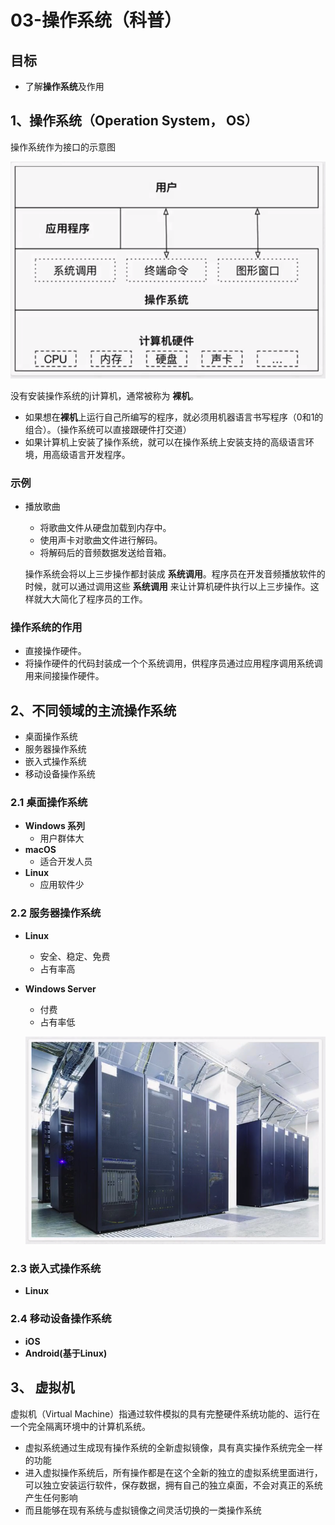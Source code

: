 # 03-操作系统（科普）

## 目标

* 了解**操作系统**及作用

## 1、操作系统（Operation System， OS）

操作系统作为接口的示意图

![](../.gitbook/assets/cao-zuo-xi-tong-jian-jie.png)

没有安装操作系统的j计算机，通常被称为 **裸机**。

* 如果想在**裸机**上运行自己所编写的程序，就必须用机器语言书写程序（0和1的组合）。（操作系统可以直接跟硬件打交道）
* 如果计算机上安装了操作系统，就可以在操作系统上安装支持的高级语言环境，用高级语言开发程序。

### 示例

* 播放歌曲

  * 将歌曲文件从硬盘加载到内存中。
  * 使用声卡对歌曲文件进行解码。
  * 将解码后的音频数据发送给音箱。

  操作系统会将以上三步操作都封装成 **系统调用**。程序员在开发音频播放软件的时候，就可以通过调用这些 **系统调用** 来让计算机硬件执行以上三步操作。这样就大大简化了程序员的工作。

### 操作系统的作用

* 直接操作硬件。
* 将操作硬件的代码封装成一个个系统调用，供程序员通过应用程序调用系统调用来间接操作硬件。

## 2、不同领域的主流操作系统

* 桌面操作系统
* 服务器操作系统
* 嵌入式操作系统
* 移动设备操作系统

### 2.1 桌面操作系统

* **Windows 系列**
  * 用户群体大
* **macOS**
  * 适合开发人员
* **Linux**
  * 应用软件少

### 2.2 服务器操作系统

* **Linux**
  * 安全、稳定、免费
  * 占有率高
* **Windows Server**

  * 付费
  * 占有率低

  ![](../.gitbook/assets/fu-wu-qi.png)

### 2.3 嵌入式操作系统

* **Linux**

### 2.4 移动设备操作系统

* **iOS**
* **Android\(基于Linux\)**

## 3、 虚拟机

虚拟机（Virtual Machine）指通过软件模拟的具有完整硬件系统功能的、运行在一个完全隔离环境中的计算机系统。

* 虚拟系统通过生成现有操作系统的全新虚拟镜像，具有真实操作系统完全一样的功能
* 进入虚拟操作系统后，所有操作都是在这个全新的独立的虚拟系统里面进行，可以独立安装运行软件，保存数据，拥有自己的独立桌面，不会对真正的系统产生任何影响
* 而且能够在现有系统与虚拟镜像之间灵活切换的一类操作系统

